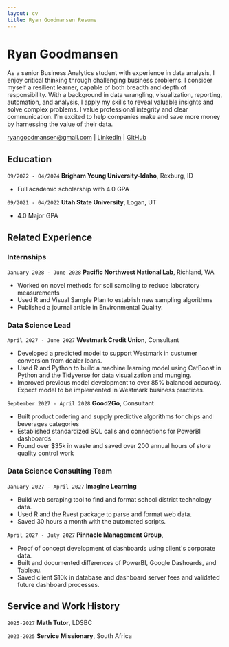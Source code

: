```yaml
---
layout: cv
title: Ryan Goodmansen Resume
---
```

# Ryan Goodmansen

As a senior Business Analytics student with experience in data analysis, I enjoy critical thinking through challenging business problems. I consider myself a resilient learner, capable of both breadth and depth of responsibility. With a background in data wrangling, visualization, reporting, automation, and analysis, I apply my skills to reveal valuable insights and solve complex problems. I value professional integrity and clear communication. I’m excited to help companies make and save more money by harnessing the value of their data.

<div id="webaddress">
<a href="ryangoodmansen@gmail.com">ryangoodmansen@gmail.com</a>
| <a href="https://www.linkedin.com/in/ryan-goodmansen/">LinkedIn</a>
| <a href="https://github.com/rgoodmansen">GitHub</a>
</div>

<!-- https://www.monique.tech/the-art-of-markdown -->

## Education

`09/2022 - 04/2024`
__Brigham Young University-Idaho__, Rexburg, ID

- Full academic scholarship with 4.0 GPA

`09/2021 - 04/2022`
__Utah State University__, Logan, UT

- 4.0 Major GPA


## Related Experience

### Internships

`January 2028 - June 2028`
__Pacific Northwest National Lab__, Richland, WA

- Worked on novel methods for soil sampling to reduce laboratory measurements
- Used R and Visual Sample Plan to establish new sampling algorithms
- Published a journal article in Environmental Quality.

### Data Science Lead

`April 2027 - June 2027`
__Westmark Credit Union__, Consultant

- Developed a predicted model to support Westmark in custumer conversion from dealer loans.
- Used R and Python to build a machine learning model using CatBoost in Python and the Tidyverse for data visualization and munging. 
- Improved previous model development to over 85% balanced accuracy. Expect model to be implemented in Westmark business practices.

`September 2027 - April 2028`
__Good2Go__, Consultant

- Built product ordering and supply predictive algorithms for chips and beverages categories
- Established standardized SQL calls and connections for PowerBI dashboards
- Found over $35k in waste and saved over 200 annual hours of store quality control work 

### Data Science Consulting Team

`January 2027 - April 2027`
__Imagine Learning__

- Build web scraping tool to find and format school district technology data.
- Used R and the Rvest package to parse and format web data.
- Saved 30 hours a month with the automated scripts.

`April 2027 - July 2027`
__Pinnacle Management Group__, 

- Proof of concept development of dashboards using client's corporate data.
- Built and documented differences of PowerBI, Google Dashoards, and Tableau.
- Saved client $10k in database and dashboard server fees and validated future dashboard processes.


## Service and Work History

`2025-2027`
__Math Tutor__, LDSBC


`2023-2025`
__Service Missionary__, South Africa



<!-- ### Footer

Last updated: May 2013 -->


